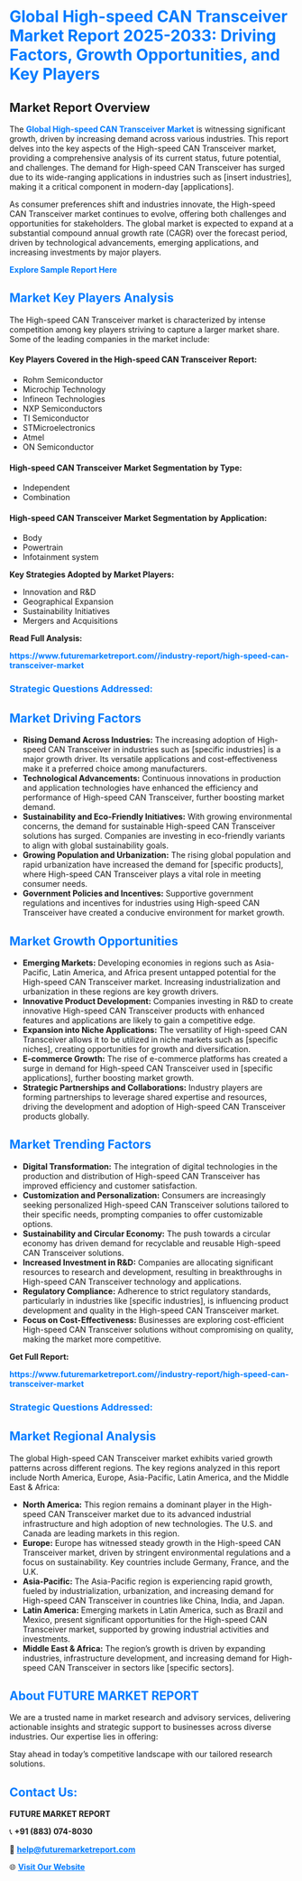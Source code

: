 <h1 style="color: #007BFF;">Global High-speed CAN Transceiver Market Report 2025-2033: Driving Factors, Growth Opportunities, and Key Players</h1>

<section id="overview">
<h2>Market Report Overview</h2>
<p>The <a href="https://www.futuremarketreport.com//industry-report/high-speed-can-transceiver-market" style="color: #007BFF; text-decoration: none;"><strong>Global High-speed CAN Transceiver Market</strong></a> is witnessing significant growth, driven by increasing demand across various industries. This report delves into the key aspects of the High-speed CAN Transceiver market, providing a comprehensive analysis of its current status, future potential, and challenges. The demand for High-speed CAN Transceiver has surged due to its wide-ranging applications in industries such as [insert industries], making it a critical component in modern-day [applications].</p>
<p>As consumer preferences shift and industries innovate, the High-speed CAN Transceiver market continues to evolve, offering both challenges and opportunities for stakeholders. The global market is expected to expand at a substantial compound annual growth rate (CAGR) over the forecast period, driven by technological advancements, emerging applications, and increasing investments by major players.</p>
</section>

<section id="overview">
<p><a href="https://www.futuremarketreport.com//request-sample/reportId=75409" style="color: #007BFF; text-decoration: none;"><strong>Explore Sample Report Here</strong></a></p>
</section>

<section id="key-players">
<h2 style="color: #007BFF;">Market Key Players Analysis</h2>
<p>The High-speed CAN Transceiver market is characterized by intense competition among key players striving to capture a larger market share. Some of the leading companies in the market include:</p>
<h4>Key Players Covered in the High-speed CAN Transceiver Report:</h4>
<ul><li>Rohm Semiconductor</li><li>Microchip Technology</li><li>Infineon Technologies</li><li>NXP Semiconductors</li><li>TI Semiconductor</li><li>STMicroelectronics</li><li>Atmel</li><li>ON Semiconductor</li></ul>
<h4>High-speed CAN Transceiver Market Segmentation by Type:</h4>
<ul><li>Independent</li><li>Combination</li></ul>

<h4>High-speed CAN Transceiver Market Segmentation by Application:</h4>
<ul><li>Body</li><li>Powertrain</li><li>Infotainment system</li></ul>
<p><strong>Key Strategies Adopted by Market Players:</strong></p>
<ul>
<li>Innovation and R&D</li>
<li>Geographical Expansion</li>
<li>Sustainability Initiatives</li>
<li>Mergers and Acquisitions</li>
</ul>
</section>

<section>
<p><strong>Read Full Analysis: </strong></p><a href="https://www.futuremarketreport.com//industry-report/high-speed-can-transceiver-market" style="color: #007BFF; text-decoration: none;"><strong>https://www.futuremarketreport.com//industry-report/high-speed-can-transceiver-market</strong></a>
<h3 style="color: #007BFF;">Strategic Questions Addressed:</h3>
</section>

<section id="driving-factors">
<h2 style="color: #007BFF;">Market Driving Factors</h2>
<ul>
<li><strong>Rising Demand Across Industries:</strong> The increasing adoption of High-speed CAN Transceiver in industries such as [specific industries] is a major growth driver. Its versatile applications and cost-effectiveness make it a preferred choice among manufacturers.</li>
<li><strong>Technological Advancements:</strong> Continuous innovations in production and application technologies have enhanced the efficiency and performance of High-speed CAN Transceiver, further boosting market demand.</li>
<li><strong>Sustainability and Eco-Friendly Initiatives:</strong> With growing environmental concerns, the demand for sustainable High-speed CAN Transceiver solutions has surged. Companies are investing in eco-friendly variants to align with global sustainability goals.</li>
<li><strong>Growing Population and Urbanization:</strong> The rising global population and rapid urbanization have increased the demand for [specific products], where High-speed CAN Transceiver plays a vital role in meeting consumer needs.</li>
<li><strong>Government Policies and Incentives:</strong> Supportive government regulations and incentives for industries using High-speed CAN Transceiver have created a conducive environment for market growth.</li>
</ul>
</section>

<section id="growth-opportunities">
<h2 style="color: #007BFF;">Market Growth Opportunities</h2>
<ul>
<li><strong>Emerging Markets:</strong> Developing economies in regions such as Asia-Pacific, Latin America, and Africa present untapped potential for the High-speed CAN Transceiver market. Increasing industrialization and urbanization in these regions are key growth drivers.</li>
<li><strong>Innovative Product Development:</strong> Companies investing in R&D to create innovative High-speed CAN Transceiver products with enhanced features and applications are likely to gain a competitive edge.</li>
<li><strong>Expansion into Niche Applications:</strong> The versatility of High-speed CAN Transceiver allows it to be utilized in niche markets such as [specific niches], creating opportunities for growth and diversification.</li>
<li><strong>E-commerce Growth:</strong> The rise of e-commerce platforms has created a surge in demand for High-speed CAN Transceiver used in [specific applications], further boosting market growth.</li>
<li><strong>Strategic Partnerships and Collaborations:</strong> Industry players are forming partnerships to leverage shared expertise and resources, driving the development and adoption of High-speed CAN Transceiver products globally.</li>
</ul>
</section>

<section id="trending-factors">
<h2 style="color: #007BFF;">Market Trending Factors</h2>
<ul>
<li><strong>Digital Transformation:</strong> The integration of digital technologies in the production and distribution of High-speed CAN Transceiver has improved efficiency and customer satisfaction.</li>
<li><strong>Customization and Personalization:</strong> Consumers are increasingly seeking personalized High-speed CAN Transceiver solutions tailored to their specific needs, prompting companies to offer customizable options.</li>
<li><strong>Sustainability and Circular Economy:</strong> The push towards a circular economy has driven demand for recyclable and reusable High-speed CAN Transceiver solutions.</li>
<li><strong>Increased Investment in R&D:</strong> Companies are allocating significant resources to research and development, resulting in breakthroughs in High-speed CAN Transceiver technology and applications.</li>
<li><strong>Regulatory Compliance:</strong> Adherence to strict regulatory standards, particularly in industries like [specific industries], is influencing product development and quality in the High-speed CAN Transceiver market.</li>
<li><strong>Focus on Cost-Effectiveness:</strong> Businesses are exploring cost-efficient High-speed CAN Transceiver solutions without compromising on quality, making the market more competitive.</li>
</ul>
</section>

<section>
<p><strong>Get Full Report: </strong></p><a href="https://www.futuremarketreport.com//industry-report/high-speed-can-transceiver-market" style="color: #007BFF; text-decoration: none;"><strong>https://www.futuremarketreport.com//industry-report/high-speed-can-transceiver-market</strong></a>
<h3 style="color: #007BFF;">Strategic Questions Addressed:</h3>
</section>


<section id="regional-analysis">
<h2 style="color: #007BFF;">Market Regional Analysis</h2>
<p>The global High-speed CAN Transceiver market exhibits varied growth patterns across different regions. The key regions analyzed in this report include North America, Europe, Asia-Pacific, Latin America, and the Middle East & Africa:</p>
<ul>
<li><strong>North America:</strong> This region remains a dominant player in the High-speed CAN Transceiver market due to its advanced industrial infrastructure and high adoption of new technologies. The U.S. and Canada are leading markets in this region.</li>
<li><strong>Europe:</strong> Europe has witnessed steady growth in the High-speed CAN Transceiver market, driven by stringent environmental regulations and a focus on sustainability. Key countries include Germany, France, and the U.K.</li>
<li><strong>Asia-Pacific:</strong> The Asia-Pacific region is experiencing rapid growth, fueled by industrialization, urbanization, and increasing demand for High-speed CAN Transceiver in countries like China, India, and Japan.</li>
<li><strong>Latin America:</strong> Emerging markets in Latin America, such as Brazil and Mexico, present significant opportunities for the High-speed CAN Transceiver market, supported by growing industrial activities and investments.</li>
<li><strong>Middle East & Africa:</strong> The region’s growth is driven by expanding industries, infrastructure development, and increasing demand for High-speed CAN Transceiver in sectors like [specific sectors].</li>
</ul>
</section>

<footer>
<h2 style="color: #007BFF;">About FUTURE MARKET REPORT</h2>
<p>We are a trusted name in market research and advisory services, delivering actionable insights and strategic support to businesses across diverse industries. Our expertise lies in offering:</p>

<p>Stay ahead in today’s competitive landscape with our tailored research solutions.</p>

<h2 style="color: #007BFF;">Contact Us:</h2>
<p><strong>FUTURE MARKET REPORT</strong></p>
<p>📞 <strong>+91 (883) 074-8030</strong></p>
<p>📧 <strong><a href="mailto:help@futuremarketreport.com" style="color: #007BFF;">help@futuremarketreport.com</a></strong></p>
<p>🌐 <strong><a href="https://www.futuremarketreport.com/" style="color: #007BFF;">Visit Our Website</a></strong></p>
</footer>